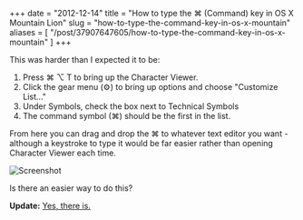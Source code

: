 +++
date = "2012-12-14"
title = "How to type the ⌘ (Command) key in OS X Mountain Lion"
slug = "how-to-type-the-command-key-in-os-x-mountain"
aliases = [
    "/post/37907647605/how-to-type-the-command-key-in-os-x-mountain"
]
+++

This was harder than I expected it to be:

1. Press ⌘ ⌥ T to bring up the Character Viewer.
2. Click the gear menu (⚙) to bring up options and choose "Customize List..."
3. Under Symbols, check the box next to Technical Symbols
4. The command symbol (⌘) should be the first in the list.

From here you can drag and drop the ⌘ to whatever text editor you want - although a keystroke to type it would be far easier rather than opening Character Viewer each time. 

![Screenshot](/images/20121214-screenshot.png)

Is there an easier way to do this?

**Update:** [Yes, there is.](http://apple.stackexchange.com/a/4077/487)
